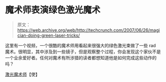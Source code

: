 # 魔术师表演绿色激光魔术

> 原文：<https://web.archive.org/web/http://techcrunch.com/2007/06/26/magician-doing-green-laser-tricks/>

这里有一个视频，一个很酷的魔术师用看起来很强大的绿色激光束做了一些 rad 魔术。很明显，其中涉及到一些镜子，但是观察整个过程，你会发现这个家伙不是一个业余爱好者。任何对魔术有所涉猎的读者都想知道他是如何完成这些动作的吗？

[激光魔术师](https://web.archive.org/web/20160226142249/http://www.makezine.com/blog/archive/2007/06/laser_magician.html?CMP=OTC-0D6B48984890)【使】